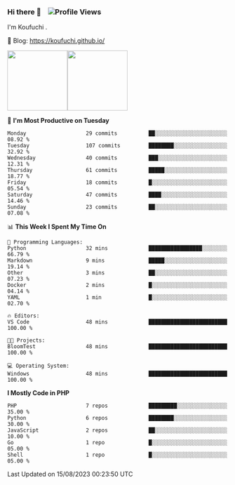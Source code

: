 ### Hi there 👋 &nbsp;&nbsp; ![Profile Views](http://img.shields.io/badge/Profile%20Views-122-blue)

I'm Koufuchi . 

📔 Blog: <https://koufuchi.github.io/>

<img align="" height="137px" src="https://github-readme-stats.vercel.app/api?username=Koufuchi&hide=issues,contribs&show_icons=true&line_height=21&theme=radical&locale=en" /><img align="" height="137px" src="https://github-readme-stats.vercel.app/api/top-langs/?username=Koufuchi&layout=compact&hide=blade,html,css&theme=radical&locale=en" />

<!--START_SECTION:waka-->
📅 **I'm Most Productive on Tuesday** 

```text
Monday                   29 commits          ██░░░░░░░░░░░░░░░░░░░░░░░   08.92 % 
Tuesday                  107 commits         ████████░░░░░░░░░░░░░░░░░   32.92 % 
Wednesday                40 commits          ███░░░░░░░░░░░░░░░░░░░░░░   12.31 % 
Thursday                 61 commits          █████░░░░░░░░░░░░░░░░░░░░   18.77 % 
Friday                   18 commits          █░░░░░░░░░░░░░░░░░░░░░░░░   05.54 % 
Saturday                 47 commits          ████░░░░░░░░░░░░░░░░░░░░░   14.46 % 
Sunday                   23 commits          ██░░░░░░░░░░░░░░░░░░░░░░░   07.08 % 
```


📊 **This Week I Spent My Time On** 

```text
💬 Programming Languages: 
Python                   32 mins             █████████████████░░░░░░░░   66.79 % 
Markdown                 9 mins              █████░░░░░░░░░░░░░░░░░░░░   19.14 % 
Other                    3 mins              ██░░░░░░░░░░░░░░░░░░░░░░░   07.23 % 
Docker                   2 mins              █░░░░░░░░░░░░░░░░░░░░░░░░   04.14 % 
YAML                     1 min               █░░░░░░░░░░░░░░░░░░░░░░░░   02.70 % 

🔥 Editors: 
VS Code                  48 mins             █████████████████████████   100.00 % 

🐱‍💻 Projects: 
BloomTest                48 mins             █████████████████████████   100.00 % 

💻 Operating System: 
Windows                  48 mins             █████████████████████████   100.00 % 
```

**I Mostly Code in PHP** 

```text
PHP                      7 repos             █████████░░░░░░░░░░░░░░░░   35.00 % 
Python                   6 repos             ████████░░░░░░░░░░░░░░░░░   30.00 % 
JavaScript               2 repos             ██░░░░░░░░░░░░░░░░░░░░░░░   10.00 % 
Go                       1 repo              █░░░░░░░░░░░░░░░░░░░░░░░░   05.00 % 
Shell                    1 repo              █░░░░░░░░░░░░░░░░░░░░░░░░   05.00 % 
```




 Last Updated on 15/08/2023 00:23:50 UTC
<!--END_SECTION:waka-->


